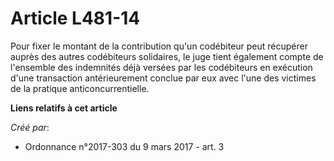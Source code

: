 # Article L481-14

Pour fixer le montant de la contribution qu'un codébiteur peut récupérer  auprès des autres codébiteurs solidaires, le juge
tient également  compte de l'ensemble des indemnités déjà versées par les codébiteurs en  exécution d'une transaction
antérieurement conclue par eux avec l'une  des victimes de la pratique anticoncurrentielle.

**Liens relatifs à cet article**

_Créé par_:

  - Ordonnance n°2017-303 du 9 mars 2017 - art. 3
